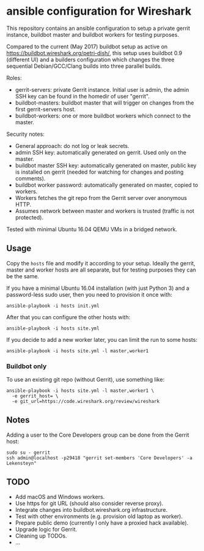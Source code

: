# ansible configuration for Wireshark
This repository contains an ansible configuration to setup a private gerrit
instance, buildbot master and buildbot workers for testing purposes.

Compared to the current (May 2017) buildbot setup as active on
https://buildbot.wireshark.org/petri-dish/, this setup uses buildbot 0.9
(different UI) and a builders configuration which changes the three sequential
Debian/GCC/Clang builds into three parallel builds.

Roles:

 - gerrit-servers: private Gerrit instance. Initial user is admin, the admin SSH
   key can be found in the homedir of user "gerrit".
 - buildbot-masters: buildbot master that will trigger on changes from the first
   gerrit-servers host.
 - buildbot-workers: one or more buildbot workers which connect to the master.

Security notes:

 - General approach: do not log or leak secrets.
 - admin SSH key: automatically generated on gerrit. Used only on the master.
 - buildbot master SSH key: automatically generated on master, public key is
   installed on gerrit (needed for watching for changes and posting comments).
 - buildbot worker password: automatically generated on master, copied to
   workers.
 - Workers fetches the git repo from the Gerrit server over anonymous HTTP.
 - Assumes network between master and workers is trusted (traffic is not
   protected).

Tested with minimal Ubuntu 16.04 QEMU VMs in a bridged network.

## Usage
Copy the `hosts` file and modify it according to your setup. Ideally the gerrit,
master and worker hosts are all separate, but for testing purposes they can be
the same.

If you have a minimal Ubuntu 16.04 installation (with just Python 3) and a
password-less sudo user, then you need to provision it once with:

    ansible-playbook -i hosts init.yml

After that you can configure the other hosts with:

    ansible-playbook -i hosts site.yml

If you decide to add a new worker later, you can limit the run to some hosts:

    ansible-playbook -i hosts site.yml -l master,worker1

### Buildbot only
To use an existing git repo (without Gerrit), use something like:

    ansible-playbook -i hosts site.yml -l master,worker1 \
      -e gerrit_host= \
      -e git_url=https://code.wireshark.org/review/wireshark

## Notes
Adding a user to the Core Developers group can be done from the Gerrit host:

    sudo su - gerrit
    ssh admin@localhost -p29418 "gerrit set-members 'Core Developers' -a Lekensteyn"

## TODO
 - Add macOS and Windows workers.
 - Use https for git URL (should also consider reverse proxy).
 - Integrate changes into buildbot.wireshark.org infrastructure.
 - Test with other environments (e.g. provision old laptop as worker).
 - Prepare public demo (currently I only have a proxied hack available).
 - Upgrade logic for Gerrit.
 - Cleaning up TODOs.
 - ...
